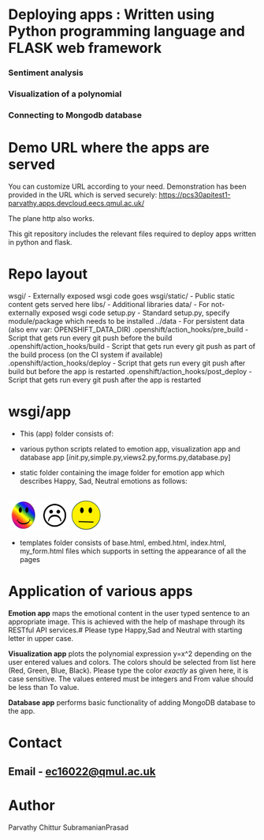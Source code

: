 # Deploying apps : Written using Python programming language and FLASK web framework


### Sentiment analysis

### Visualization of a polynomial

### Connecting to Mongodb database

Demo URL where the apps are served
=================================

You can customize URL according to your need. Demonstration has been provided in the URL which is served securely:
https://pcs30apitest1-parvathy.apps.devcloud.eecs.qmul.ac.uk/

The plane http also works.

This git repository includes the relevant files required to deploy apps written in python and flask.

Repo layout
===========
wsgi/ - Externally exposed wsgi code goes
wsgi/static/ - Public static content gets served here
libs/ - Additional libraries
data/ - For not-externally exposed wsgi code
setup.py - Standard setup.py, specify module/package which needs to be installed
../data - For persistent data (also env var: OPENSHIFT_DATA_DIR)
.openshift/action_hooks/pre_build - Script that gets run every git push before the build
.openshift/action_hooks/build - Script that gets run every git push as part of the build process (on the CI system if available)
.openshift/action_hooks/deploy - Script that gets run every git push after build but before the app is restarted
.openshift/action_hooks/post_deploy - Script that gets run every git push after the app is restarted

wsgi/app
=====
* This (app) folder consists of:

* various python scripts related to emotion app, visualization app and database app [_init_.py,simple.py,views2.py,forms.py,database.py]

* static folder containing the image folder for emotion app which describes Happy, Sad, Neutral emotions as follows:

<br>
<img src = "wsgi/app/static/img/Happy_face.jpeg" height="60" width="60">

<img src = "wsgi/app/static/img/Sad_face.jpeg" height="60" width="60">

<img src = "wsgi/app/static/img/Neutral_face.jpeg" height="60" width="60">
</br>

* templates folder consists of base.html, embed.html, index.html, my_form.html files which supports in setting the appearance of all the pages

Application of various apps
===========================

**Emotion app** maps the emotional content in the user typed sentence to an appropriate image. This is achieved with the help of mashape through its RESTful API services.# Please type Happy,Sad and Neutral with starting letter in upper case.

**Visualization app** plots the polynomial expression y=x^2 depending on the user entered values and colors. The colors should be selected from list here (Red, Green, Blue, Black). Please type the color *exactly* as given here, it is case sensitive. The values entered must be integers and From value should be less than To value.

**Database app** performs basic functionality of adding MongoDB database to the app.


Contact
=======

## Email - ec16022@qmul.ac.uk


Author
======

Parvathy Chittur SubramanianPrasad





